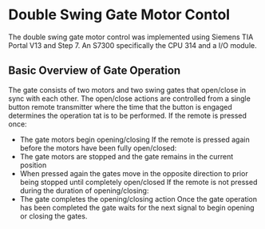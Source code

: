 # Double Swing Gate Motor Contol

The double swing gate motor control was implemented using Siemens TIA Portal V13 and Step 7.
An S7300 specifically the CPU 314 and a I/O module.

## Basic Overview of Gate Operation

The gate consists of two motors and two swing gates that open/close in sync with each other. The open/close actions are controlled from a single button remote transmitter where the time that the button is engaged determines the operation tat is to be performed.
If the remote is pressed once:
- The gate motors begin opening/closing
If the remote is pressed again before the motors have been fully open/closed:
- The gate motors are stopped and the gate remains in the current position
- When pressed again the gates move in the opposite direction to prior being stopped until completely open/closed
If the remote is not pressed during the duration of opening/closing:
- The gate completes the opening/closing action
Once the gate operation has been completed the gate waits for the next signal to begin opening or closing the gates.


